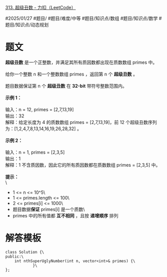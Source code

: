 [313. 超级丑数 - 力扣（LeetCode）](https://leetcode.cn/problems/super-ugly-number/)

#2025/01/27 #题目/ #题目/难度/中等 #题目/知识点/数组 #题目/知识点/数学 #题目/知识点/动态规划

# 题文

**超级丑数** 是一个正整数，并满足其所有质因数都出现在质数数组 primes 中。\
\
给你一个整数 n 和一个整数数组 primes ，返回第 n 个 **超级丑数** 。\
\
题目数据保证第 n 个 **超级丑数** 在 **32-bit** 带符号整数范围内。\
\
**示例 1：**\
\
输入：n = 12, primes = [2,7,13,19]\
输出：32 \
解释：给定长度为 4 的质数数组 primes = [2,7,13,19]，前 12 个超级丑数序列为：[1,2,4,7,8,13,14,16,19,26,28,32] 。\
\
**示例 2：**\
\
输入：n = 1, primes = [2,3,5]\
输出：1\
解释：1 不含质因数，因此它的所有质因数都在质数数组 primes = [2,3,5] 中。\
\
**提示：**\
\
- 1 <= n <= 10^5\
- 1 <= primes.length <= 100\
- 2 <= primes[i] <= 1000\
- 题目数据**保证** primes[i] 是一个质数\
- primes 中的所有值都 **互不相同** ，且按 **递增顺序** 排列

# 解答模板

```
class Solution {\
public:\
    int nthSuperUglyNumber(int n, vector<int>& primes) {\
            }\
};
```